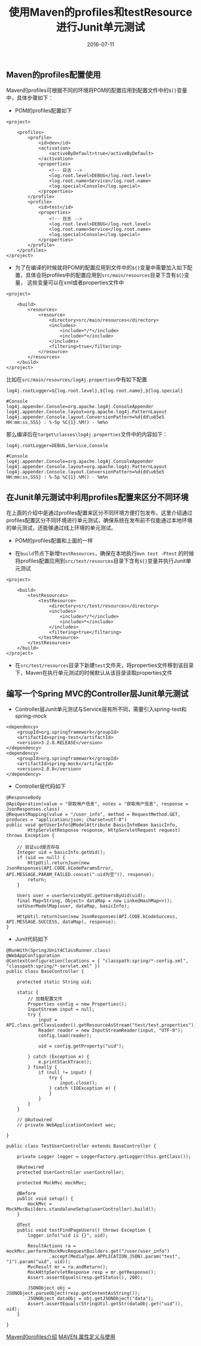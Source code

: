﻿---
title: 使用Maven的profiles和testResource进行Junit单元测试
title_url: Maven-profiles-testResource-Junit
date: 2016-07-11
tags: Maven,Junit
categories: 技术
description: 使用Maven的profiles和testResource进行Junit单元测试
---

## Maven的profiles配置使用

Maven的profiles可根据不同的环境将POM的配置应用到配置文件中的`${}`变量中，具体步骤如下：

- POM的profiles配置如下
```
<project>
	
	<profiles>
		<profile>
			<id>dev</id>
			<activation>
				<activeByDefault>true</activeByDefault>
			</activation>
			<properties>
				<!-- 日志 -->
				<log.root.level>DEBUG</log.root.level>
				<log.root.name>Service</log.root.name>
				<log.special>Console</log.special>
			</properties>
		</profile>
		<profile>
			<id>test</id>
			<properties>
				<!-- 日志 -->
				<log.root.level>DEBUG</log.root.level>
				<log.root.name>Service</log.root.name>
				<log.special>Console</log.special>
			</properties>
		</profile>
	</profiles>
</project>
```

- 为了在编译的时候就将POM的配置应用到文件中的`${}`变量中需要加入如下配置，具体会将profiles中的配置应用到`src/main/resources`目录下含有`${}`变量，
这些变量可以在xml或者properties文件中
```
<project>

	<build>
		<resources>
			<resource>
				<directory>src/main/resources</directory>
				<includes>
					<include>*/*</include>
					<include>*</include>
				</includes>
				<filtering>true</filtering>
			</resource>
		</resources>
	</build>
</project>
```

比如在`src/main/resources/log4j.properties`中有如下配置
```
log4j.rootLogger=${log.root.level},${log.root.name},${log.special}

#Console
log4j.appender.Console=org.apache.log4j.ConsoleAppender
log4j.appender.Console.layout=org.apache.log4j.PatternLayout
log4j.appender.Console.layout.ConversionPattern=%d{dd\u65e5 HH:mm:ss,SSS} : %-5p %C{1}.%M() - %m%n
```

那么编译后在`target\classes\log4j.properties`文件中的内容如下：
```
log4j.rootLogger=DEBUG,Service,Console

#Console
log4j.appender.Console=org.apache.log4j.ConsoleAppender
log4j.appender.Console.layout=org.apache.log4j.PatternLayout
log4j.appender.Console.layout.ConversionPattern=%d{dd\u65e5 HH:mm:ss,SSS} : %-5p %C{1}.%M() - %m%n
```

## 在Junit单元测试中利用profiles配置来区分不同环境

在上面的介绍中是通过profiles配置来区分不同环境方便打包发布，这里介绍通过profiles配置区分不同环境进行单元测试，确保系统在发布前不仅能通过本地环境的单元测试，还能够通过线上环境的单元测试。

- POM的profiles配置和上面的一样

- 在`build`节点下新增`testResources`，确保在本地执行`mvn test -Ptest` 的时候将profiles配置应用到`src/test/resources`目录下含有`${}`变量并执行Junit单元测试
```
<project>

	<build>
		<testResources>
			<testResource>
				<directory>src/test/resources</directory>
				<includes>
					<include>*/*</include>
					<include>*</include>
				</includes>
				<filtering>true</filtering>
			</testResource>
		</testResources>
	</build>
</project>
```

- 在`src/test/resources`目录下新建`test`文件夹，将properties文件移到该目录下，Maven在执行单元测试的时候默认从该目录读取properties文件

## 编写一个Spring MVC的Controller层Junit单元测试

- Controller层Junit单元测试与Service层有所不同，需要引入spring-test和spring-mock
```
<dependency>
	<groupId>org.springframework</groupId>
	<artifactId>spring-test</artifactId>
	<version>3.2.8.RELEASE</version>
</dependency>
<dependency>
	<groupId>org.springframework</groupId>
	<artifactId>spring-mock</artifactId>
	<version>2.0.8</version>
</dependency>
```

- Controller层代码如下
```
@ResponseBody
@ApiOperation(value = "获取用户信息", notes = "获取用户信息", response = JsonResponses.class)
@RequestMapping(value = "/user_info", method = RequestMethod.GET, produces = "application/json; charset=utf-8")
public void getUserInfo(@ModelAttribute BasicInfoBean basicInfo, 
		HttpServletResponse response, HttpServletRequest request) throws Exception {
	
	// 验证uid是否存在
	Integer uid = basicInfo.getUid();
	if (uid == null) {
		HttpUtil.returnJson(new JsonResponses(API.CODE.kCodeParamsError, API.MESSAGE.PARAM_FAILED.concat(":uid为空")), response);
		return;
	}
	
	Users user = userServicebyUC.getUsersByUid(uid);
	final Map<String, Object> dataMap = new LinkedHashMap<>();
	setUserModelMap(user, dataMap, basicInfo);
	
	HttpUtil.returnJson(new JsonResponses(API.CODE.kCodeSuccess, API.MESSAGE.SUCCESS, dataMap), response);
}
```

- Junit代码如下
```
@RunWith(SpringJUnit4ClassRunner.class)
@WebAppConfiguration
@ContextConfiguration(locations = { "classpath:spring/*-config.xml", "classpath:spring/*-servlet.xml" })
public class BaseController {
	
	protected static String uid;
	
	static {
		// 加载配置文件
		Properties config = new Properties();
		InputStream input = null;
		try {
			input = API.class.getClassLoader().getResourceAsStream("test/test.properties");
			Reader reader = new InputStreamReader(input, "UTF-8");
			config.load(reader);

			uid = config.getProperty("uid");

		} catch (Exception e) {
			e.printStackTrace();
		} finally {
			if (null != input) {
				try {
					input.close();
				} catch (IOException e) {
				}
			}
		}
	}

	// @Autowired
	// private WebApplicationContext wac;
	
}

public class TestUserController extends BaseController {
	
	private Logger logger = LoggerFactory.getLogger(this.getClass());
	
	@Autowired
	protected UserController userController;

	protected MockMvc mockMvc;

	@Before
	public void setup() {
		mockMvc = MockMvcBuilders.standaloneSetup(userController).build();
	}

	@Test
	public void testFindPageUsers() throws Exception {
		logger.info("uid is {}", uid);
		
		ResultActions ra = mockMvc.perform(MockMvcRequestBuilders.get("/user/user_info")
				.accept(MediaType.APPLICATION_JSON).param("test", "1").param("uid", uid));
		MvcResult mr = ra.andReturn();
		MockHttpServletResponse resp = mr.getResponse();
		Assert.assertEquals(resp.getStatus(), 200);
		
		JSONObject obj = JSONObject.parseObject(resp.getContentAsString());
		JSONObject dataObj = obj.getJSONObject("data");
		Assert.assertEquals(StringUtil.getStr(dataObj.get("uid")), uid);
	}

}
```

[Maven的profiles介绍](https://maven.apache.org/guides/introduction/introduction-to-profiles.html)
[MAVEN 属性定义与使用](http://www.tmser.com/post-178.html)